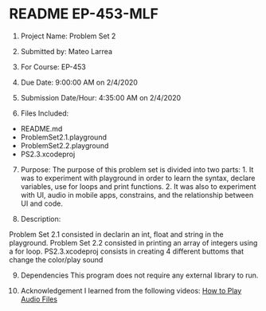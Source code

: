 # README EP-453-MLF
1. Project Name:
Problem Set 2

2. Submitted by:
Mateo Larrea

3. For Course:
EP-453

4. Due Date:
9:00:00 AM on 2/4/2020

5. Submission Date/Hour:
4:35:00 AM on 2/4/2020

6. Files Included:
* README.md
* ProblemSet2.1.playground
* ProblemSet2.2.playground
* PS2.3.xcodeproj

7. Purpose:
The purpose of this problem set is divided into two parts: 1. It was to experiment with playground in order to learn the syntax, declare variables, use for loops and print functions. 2. It was also to experiment with UI, audio in mobile apps, constrains, and the relationship between UI and code.

8. Description:

Problem Set 2.1 consisted in declarin an int, float and string in the playground.
Problem Set 2.2 consisted in printing an array of integers using a for loop. 
PS2.3.xcodeproj consists in creating 4 different buttoms that change the color/play sound


9. Dependencies
This program does not require any external library to run.

10. Acknowledgement
I learned from the following videos: 
[How to Play Audio Files](https://www.youtube.com/watch?v=vKWOP67F_uo) 
